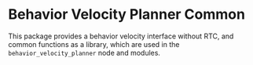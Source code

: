 # Behavior Velocity Planner Common

This package provides a behavior velocity interface without RTC, and common functions as a library, which are used in the `behavior_velocity_planner` node and modules.
